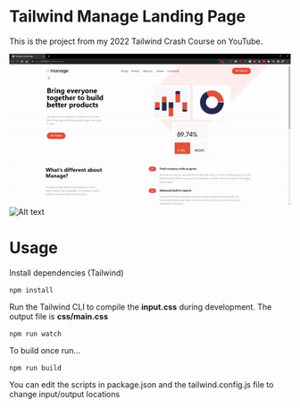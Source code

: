 # Tailwind Manage Landing Page

This is the project from my 2022 Tailwind Crash Course on YouTube.

![Alt text](/masaustu.gif)
![Alt text](/mobil.gif)

# Usage

Install dependencies (Tailwind)

```
npm install
```

Run the Tailwind CLI to compile the **input.css** during development. The output file is **css/main.css**

```
npm run watch
```

To build once run...

```
npm run build
```

You can edit the scripts in package.json and the tailwind.config.js file to change input/output locations
